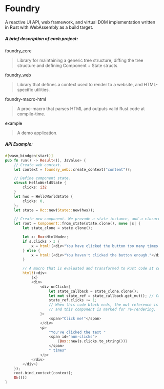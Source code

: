 # Foundry

A reactive UI API, web framework, and virtual DOM implementation written in Rust with WebAssembly as a build target.

##### A brief description of each project:

foundry_core
> Library for maintaining a generic tree structure, diffing the tree structure and defining Component + State structs.

foundry_web
> Library that defines a context used to render to a website, and HTML-specific utilities.

foundry-macro-html
> A proc-macro that parses HTML and outputs valid Rust code at compile-time.

example
> A demo application.

##### API Example:
``` rust
#[wasm_bindgen(start)]
pub fn run() -> Result<(), JsValue> {
    // Create web context.
    let context = foundry_web::create_context("content")?;

    // Define component state.
    struct HelloWorldState {
        clicks: i32
    }
    let hws = HelloWorldState {
        clicks: 0,
    };
    let state = Rc::new(State::new(hws));

    // Create new component. We provude a state instance, and a closure that is executed when the state changes.
    let root = Component::from_state(state.clone(), move |s| {
        let state_clone = state.clone();

        let x: Box<HtmlNode>;
        if s.clicks > 3 {
            x = html!(<div>"You have clicked the button too many times!"</div>);
        } else {
            x = html!(<div>"You haven't clicked the button enough."</div>);
        }

        // A macro that is evaluated and transformed to Rust code at compile time.
        html!(<div>
            {x}
            <div>
                <div onClick={
                    let state_callback = state_clone.clone();
                    let mut state_ref = state_callback.get_mut(); // Creates a mutable reference to the state.
                    state_ref.clicks += 1;
                    // When this code block ends, the mut reference is deallocated,
                    // and this component is marked for re-rendering.
                }>
                    <span>"Click me!"</span>
                </div>
                <p>
                    "You've clicked the text "
                    <span id="num-clicks">
                        {Box::new(s.clicks.to_string())}
                    </span>
                    " times"
                </p>
            </div>
        </div>)
    });
    root.bind_context(context);
    Ok(())
}
```
